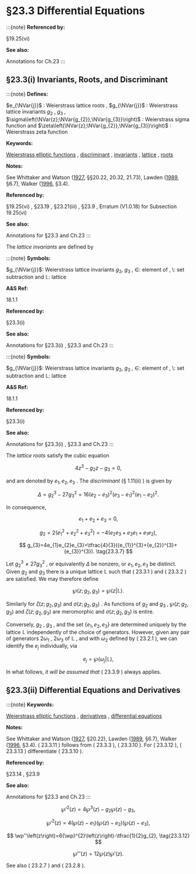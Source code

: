 # §23.3 Differential Equations

:::{note}
**Referenced by:**

§19.25(vi)

**See also:**

Annotations for Ch.23
:::


## §23.3(i) Invariants, Roots, and Discriminant

:::{note}
**Defines:**

$e_{\NVar{j}}$ : Weierstrass lattice roots , $g_{\NVar{j}}$ : Weierstrass lattice invariants $g_{2}$ , $g_{3}$ , $\sigma\left(\NVar{z};\NVar{g_{2}},\NVar{g_{3}}\right)$ : Weierstrass sigma function and $\zeta\left(\NVar{z};\NVar{g_{2}},\NVar{g_{3}}\right)$ : Weierstrass zeta function

**Keywords:**

[Weierstrass elliptic functions](http://dlmf.nist.gov/search/search?q=Weierstrass%20elliptic%20functions) , [discriminant](http://dlmf.nist.gov/search/search?q=discriminant) , [invariants](http://dlmf.nist.gov/search/search?q=invariants) , [lattice](http://dlmf.nist.gov/search/search?q=lattice) , [roots](http://dlmf.nist.gov/search/search?q=roots)

**Notes:**

See Whittaker and Watson ([1927](./bib/W.html#bib2404 "A Course of Modern Analysis"), §§20.22, 20.32, 21.73), Lawden ([1989](./bib/L.html#bib1385 "Elliptic Functions and Applications"), §6.7), Walker ([1996](./bib/W.html#bib2359 "Elliptic Functions. A Constructive Approach"), §3.4).

**Referenced by:**

§19.25(vi) , §23.19 , §23.21(iii) , §23.9 , Erratum (V1.0.18) for Subsection 19.25(vi)

**See also:**

Annotations for §23.3 and Ch.23
:::

The *lattice invariants* are defined by

:::{note}
**Symbols:**

$g_{\NVar{j}}$: Weierstrass lattice invariants $g_{2}$, $g_{3}$ , $\in$: element of , $\setminus$: set subtraction and $\mathbb{L}$: lattice

**A&S Ref:**

18.1.1

**Referenced by:**

§23.3(i)

**See also:**

Annotations for §23.3(i) , §23.3 and Ch.23
:::

:::{note}
**Symbols:**

$g_{\NVar{j}}$: Weierstrass lattice invariants $g_{2}$, $g_{3}$ , $\in$: element of , $\setminus$: set subtraction and $\mathbb{L}$: lattice

**A&S Ref:**

18.1.1

**Referenced by:**

§23.3(i)

**See also:**

Annotations for §23.3(i) , §23.3 and Ch.23
:::

The *lattice roots* satisfy the cubic equation


<a id="E3"></a>
$$
4z^{3}-g_{2}z-g_{3}=0, \tag{23.3.3}
$$

and are denoted by $e_{1},e_{2},e_{3}$ . The *discriminant* (§ 1.11(ii) ) is given by


<a id="E4"></a>
$$
\Delta={g_{2}}^{3}-27{g_{3}}^{2}=16(e_{2}-e_{3})^{2}(e_{3}-e_{1})^{2}(e_{1}-e_{2})^{2}. \tag{23.3.4}
$$

In consequence,


<a id="E5"></a>
$$
e_{1}+e_{2}+e_{3}=0, \tag{23.3.5}
$$


<a id="E6"></a>
$$
g_{2}=2({e_{1}}^{2}+{e_{2}}^{2}+{e_{3}}^{2})=-4(e_{2}e_{3}+e_{3}e_{1}+e_{1}e_{2}), \tag{23.3.6}
$$


<a id="E7"></a>
$$
g_{3}=4e_{1}e_{2}e_{3}=\tfrac{4}{3}({e_{1}}^{3}+{e_{2}}^{3}+{e_{3}}^{3}). \tag{23.3.7}
$$

Let ${g_{2}}^{3}\neq 27{g_{3}}^{2}$ , or equivalently $\Delta$ be nonzero, or $e_{1},e_{2},e_{3}$ be distinct. Given $g_{2}$ and $g_{3}$ there is a unique lattice $\mathbb{L}$ such that ( 23.3.1 ) and ( 23.3.2 ) are satisfied. We may therefore define


<a id="E8"></a>
$$
\wp\left(z;g_{2},g_{3}\right)=\wp\left(z|\mathbb{L}\right). \tag{23.3.8}
$$

Similarly for $\zeta\left(z;g_{2},g_{3}\right)$ and $\sigma\left(z;g_{2},g_{3}\right)$ . As functions of $g_{2}$ and $g_{3}$ , $\wp\left(z;g_{2},g_{3}\right)$ and $\zeta\left(z;g_{2},g_{3}\right)$ are meromorphic and $\sigma\left(z;g_{2},g_{3}\right)$ is entire.

Conversely, $g_{2}$ , $g_{3}$ , and the set $\{e_{1},e_{2},e_{3}\}$ are determined uniquely by the lattice $\mathbb{L}$ independently of the choice of generators. However, given any pair of generators $2\omega_{1}$ , $2\omega_{3}$ of $\mathbb{L}$ , and with $\omega_{2}$ defined by ( 23.2.1 ), we can identify the $e_{j}$ individually, via


<a id="E9"></a>
$$
e_{j}=\wp\left(\omega_{j}|\mathbb{L}\right), \tag{23.3.9}
$$

In what follows, *it will be assumed that* ( 23.3.9 ) always applies.


## §23.3(ii) Differential Equations and Derivatives

:::{note}
**Keywords:**

[Weierstrass elliptic functions](http://dlmf.nist.gov/search/search?q=Weierstrass%20elliptic%20functions) , [derivatives](http://dlmf.nist.gov/search/search?q=derivatives) , [differential equations](http://dlmf.nist.gov/search/search?q=differential%20equations)

**Notes:**

See Whittaker and Watson ([1927](./bib/W.html#bib2404 "A Course of Modern Analysis"), §20.22), Lawden ([1989](./bib/L.html#bib1385 "Elliptic Functions and Applications"), §6.7), Walker ([1996](./bib/W.html#bib2359 "Elliptic Functions. A Constructive Approach"), §3.4). ( 23.3.11 ) follows from ( 23.3.3 ), ( 23.3.10 ). For ( 23.3.12 ), ( 23.3.13 ) differentiate ( 23.3.10 ).

**Referenced by:**

§23.14 , §23.9

**See also:**

Annotations for §23.3 and Ch.23
:::


<a id="E10"></a>
$$
{\wp'}^{2}(z)=4{\wp}^{3}\left(z\right)-g_{2}\wp\left(z\right)-g_{3}, \tag{23.3.10}
$$


<a id="E11"></a>
$$
{\wp'}^{2}(z)=4(\wp\left(z\right)-e_{1})(\wp\left(z\right)-e_{2})(\wp\left(z\right)-e_{3}), \tag{23.3.11}
$$


<a id="E12"></a>
$$
\wp''\left(z\right)=6{\wp}^{2}\left(z\right)-\tfrac{1}{2}g_{2}, \tag{23.3.12}
$$


<a id="E13"></a>
$$
\wp'''\left(z\right)=12\wp\left(z\right)\wp'\left(z\right). \tag{23.3.13}
$$

See also ( 23.2.7 ) and ( 23.2.8 ).
